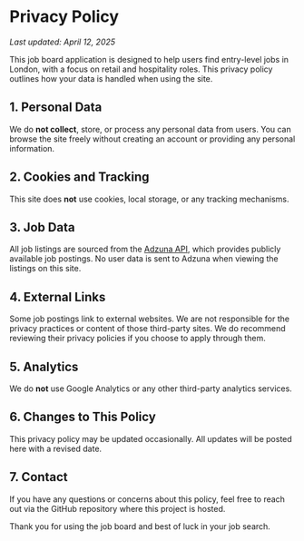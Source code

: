 # Privacy Policy

_Last updated: April 12, 2025_

This job board application is designed to help users find entry-level jobs in London, with a focus on retail and hospitality roles. This privacy policy outlines how your data is handled when using the site.

## 1. Personal Data

We do **not collect**, store, or process any personal data from users. You can browse the site freely without creating an account or providing any personal information.

## 2. Cookies and Tracking

This site does **not** use cookies, local storage, or any tracking mechanisms.

## 3. Job Data

All job listings are sourced from the [Adzuna API](https://developer.adzuna.com/), which provides publicly available job postings. No user data is sent to Adzuna when viewing the listings on this site.

## 4. External Links

Some job postings link to external websites. We are not responsible for the privacy practices or content of those third-party sites. We do recommend reviewing their privacy policies if you choose to apply through them.

## 5. Analytics

We do **not** use Google Analytics or any other third-party analytics services.

## 6. Changes to This Policy

This privacy policy may be updated occasionally. All updates will be posted here with a revised date.

## 7. Contact

If you have any questions or concerns about this policy, feel free to reach out via the GitHub repository where this project is hosted.

Thank you for using the job board and best of luck in your job search.